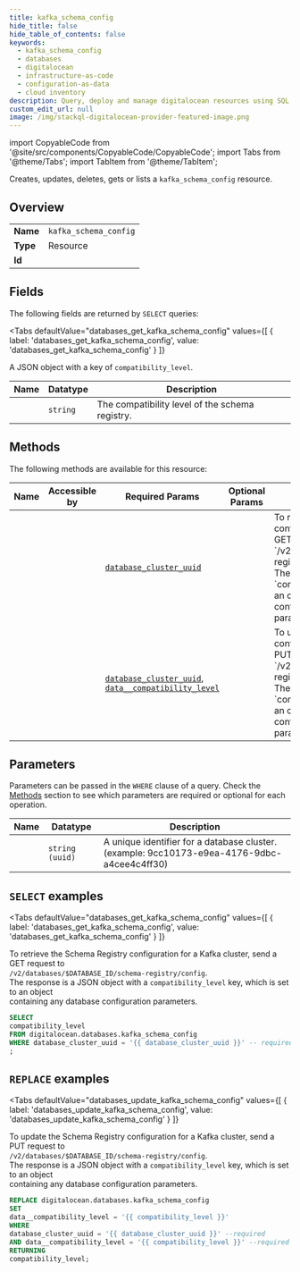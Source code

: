 ```yaml
--- 
title: kafka_schema_config
hide_title: false
hide_table_of_contents: false
keywords:
  - kafka_schema_config
  - databases
  - digitalocean
  - infrastructure-as-code
  - configuration-as-data
  - cloud inventory
description: Query, deploy and manage digitalocean resources using SQL
custom_edit_url: null
image: /img/stackql-digitalocean-provider-featured-image.png
---
```


import CopyableCode from '@site/src/components/CopyableCode/CopyableCode';
import Tabs from '@theme/Tabs';
import TabItem from '@theme/TabItem';

Creates, updates, deletes, gets or lists a <code>kafka_schema_config</code> resource.

## Overview
<table><tbody>
<tr><td><b>Name</b></td><td><code>kafka_schema_config</code></td></tr>
<tr><td><b>Type</b></td><td>Resource</td></tr>
<tr><td><b>Id</b></td><td><CopyableCode code="digitalocean.databases.kafka_schema_config" /></td></tr>
</tbody></table>

## Fields

The following fields are returned by `SELECT` queries:

<Tabs
    defaultValue="databases_get_kafka_schema_config"
    values={[
        { label: 'databases_get_kafka_schema_config', value: 'databases_get_kafka_schema_config' }
    ]}
>
<TabItem value="databases_get_kafka_schema_config">

A JSON object with a key of `compatibility_level`.

<table>
<thead>
    <tr>
    <th>Name</th>
    <th>Datatype</th>
    <th>Description</th>
    </tr>
</thead>
<tbody>
<tr>
    <td><CopyableCode code="compatibility_level" /></td>
    <td><code>string</code></td>
    <td>The compatibility level of the schema registry.</td>
</tr>
</tbody>
</table>
</TabItem>
</Tabs>

## Methods

The following methods are available for this resource:

<table>
<thead>
    <tr>
    <th>Name</th>
    <th>Accessible by</th>
    <th>Required Params</th>
    <th>Optional Params</th>
    <th>Description</th>
    </tr>
</thead>
<tbody>
<tr>
    <td><a href="#databases_get_kafka_schema_config"><CopyableCode code="databases_get_kafka_schema_config" /></a></td>
    <td><CopyableCode code="select" /></td>
    <td><a href="#parameter-database_cluster_uuid"><code>database_cluster_uuid</code></a></td>
    <td></td>
    <td>To retrieve the Schema Registry configuration for a Kafka cluster, send a GET request to<br />`/v2/databases/$DATABASE_ID/schema-registry/config`.<br />The response is a JSON object with a `compatibility_level` key, which is set to an object<br />containing any database configuration parameters.<br /></td>
</tr>
<tr>
    <td><a href="#databases_update_kafka_schema_config"><CopyableCode code="databases_update_kafka_schema_config" /></a></td>
    <td><CopyableCode code="replace" /></td>
    <td><a href="#parameter-database_cluster_uuid"><code>database_cluster_uuid</code></a>, <a href="#parameter-data__compatibility_level"><code>data__compatibility_level</code></a></td>
    <td></td>
    <td>To update the Schema Registry configuration for a Kafka cluster, send a PUT request to<br />`/v2/databases/$DATABASE_ID/schema-registry/config`.<br />The response is a JSON object with a `compatibility_level` key, which is set to an object<br />containing any database configuration parameters.<br /></td>
</tr>
</tbody>
</table>

## Parameters

Parameters can be passed in the `WHERE` clause of a query. Check the [Methods](#methods) section to see which parameters are required or optional for each operation.

<table>
<thead>
    <tr>
    <th>Name</th>
    <th>Datatype</th>
    <th>Description</th>
    </tr>
</thead>
<tbody>
<tr id="parameter-database_cluster_uuid">
    <td><CopyableCode code="database_cluster_uuid" /></td>
    <td><code>string (uuid)</code></td>
    <td>A unique identifier for a database cluster. (example: 9cc10173-e9ea-4176-9dbc-a4cee4c4ff30)</td>
</tr>
</tbody>
</table>

## `SELECT` examples

<Tabs
    defaultValue="databases_get_kafka_schema_config"
    values={[
        { label: 'databases_get_kafka_schema_config', value: 'databases_get_kafka_schema_config' }
    ]}
>
<TabItem value="databases_get_kafka_schema_config">

To retrieve the Schema Registry configuration for a Kafka cluster, send a GET request to<br />`/v2/databases/$DATABASE_ID/schema-registry/config`.<br />The response is a JSON object with a `compatibility_level` key, which is set to an object<br />containing any database configuration parameters.<br />

```sql
SELECT
compatibility_level
FROM digitalocean.databases.kafka_schema_config
WHERE database_cluster_uuid = '{{ database_cluster_uuid }}' -- required
;
```
</TabItem>
</Tabs>


## `REPLACE` examples

<Tabs
    defaultValue="databases_update_kafka_schema_config"
    values={[
        { label: 'databases_update_kafka_schema_config', value: 'databases_update_kafka_schema_config' }
    ]}
>
<TabItem value="databases_update_kafka_schema_config">

To update the Schema Registry configuration for a Kafka cluster, send a PUT request to<br />`/v2/databases/$DATABASE_ID/schema-registry/config`.<br />The response is a JSON object with a `compatibility_level` key, which is set to an object<br />containing any database configuration parameters.<br />

```sql
REPLACE digitalocean.databases.kafka_schema_config
SET 
data__compatibility_level = '{{ compatibility_level }}'
WHERE 
database_cluster_uuid = '{{ database_cluster_uuid }}' --required
AND data__compatibility_level = '{{ compatibility_level }}' --required
RETURNING
compatibility_level;
```
</TabItem>
</Tabs>
